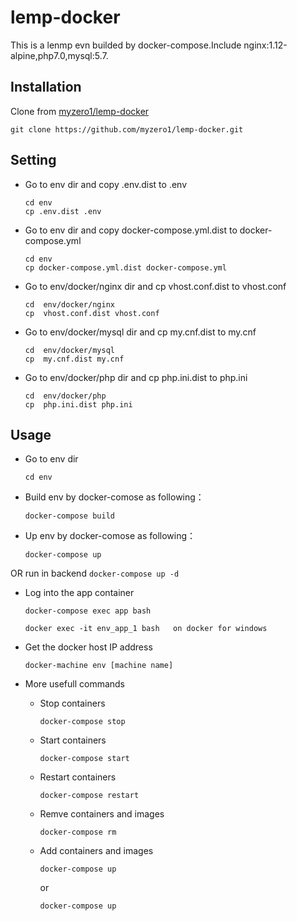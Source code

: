 lemp-docker
========================
This is a lenmp evn builded by docker-compose.Include nginx:1.12-alpine,php7.0,mysql:5.7.

Installation
------------

Clone from [myzero1/lemp-docker](https://github.com/myzero1/lemp-docker)

  ```
  git clone https://github.com/myzero1/lemp-docker.git
  ```

Setting
-----

- Go to env dir and copy .env.dist to .env

    ```
    cd env
    cp .env.dist .env
    ```

- Go to env dir and copy docker-compose.yml.dist to docker-compose.yml

    ```
    cd env
    cp docker-compose.yml.dist docker-compose.yml
    ```

- Go to env/docker/nginx dir and cp vhost.conf.dist to vhost.conf

    ```
    cd  env/docker/nginx
    cp  vhost.conf.dist vhost.conf
    ```
    
- Go to env/docker/mysql dir and cp my.cnf.dist to my.cnf

    ```
    cd  env/docker/mysql
    cp  my.cnf.dist my.cnf
    ```

- Go to env/docker/php dir and cp php.ini.dist to php.ini

    ```
    cd  env/docker/php
    cp  php.ini.dist php.ini
    ```


Usage
-----

- Go to env dir
    ```
    cd env
    ```

- Build env by docker-comose as following：
    ```
    docker-compose build
    ```

- Up env by docker-comose as following：
    ```
    docker-compose up
    ```
OR run in backend
    ```
    docker-compose up -d
    ```

- Log into the app container
    ```
    docker-compose exec app bash
    
    docker exec -it env_app_1 bash   on docker for windows
    ```

- Get the docker host IP address
    ```
    docker-machine env [machine name]
    ```

- More usefull commands
  - Stop containers
      ```
      docker-compose stop
      ```
   - Start containers
      ```
      docker-compose start
      ```
  - Restart containers
      ```
      docker-compose restart
      ```
  - Remve containers and images
      ```
      docker-compose rm
      ```
  - Add containers and images
      ```
      docker-compose up
      ```
      or
      ```
      docker-compose up
      ```
